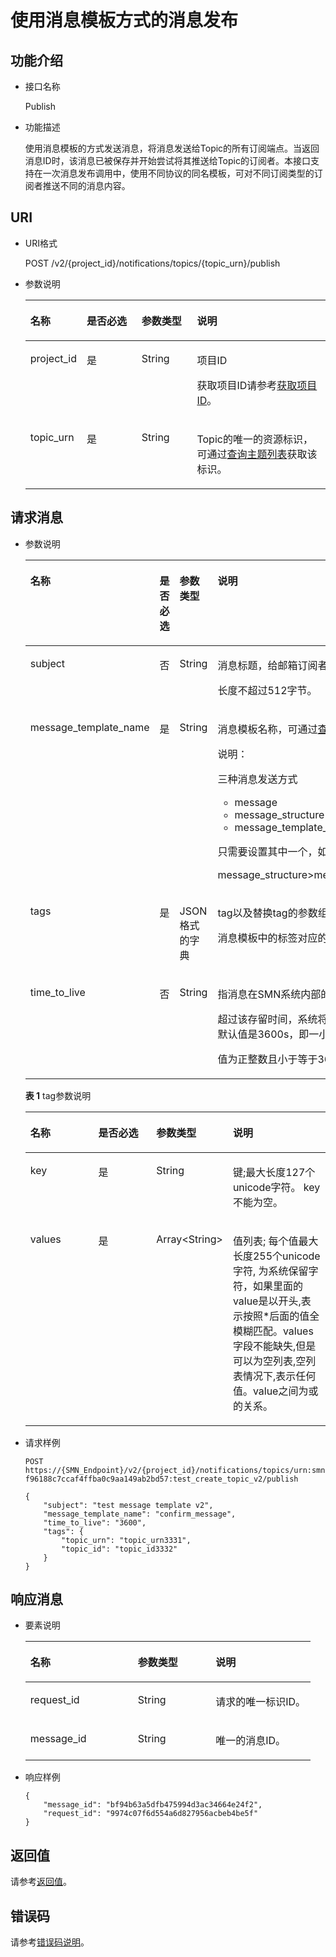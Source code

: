 # 使用消息模板方式的消息发布<a name="smn_api_54003"></a>

## 功能介绍<a name="section52611782195031"></a>

-   接口名称

    Publish


-   功能描述

    使用消息模板的方式发送消息，将消息发送给Topic的所有订阅端点。当返回消息ID时，该消息已被保存并开始尝试将其推送给Topic的订阅者。本接口支持在一次消息发布调用中，使用不同协议的同名模板，可对不同订阅类型的订阅者推送不同的消息内容。


## URI<a name="section34827906195031"></a>

-   URI格式

    POST /v2/\{project\_id\}/notifications/topics/\{topic\_urn\}/publish


-   参数说明

    <a name="table19750057195031"></a>
    <table><thead align="left"><tr id="row6202146195031"><th class="cellrowborder" valign="top" width="17.441744174417444%" id="mcps1.1.5.1.1"><p id="p32611809195031"><a name="p32611809195031"></a><a name="p32611809195031"></a>名称</p>
    </th>
    <th class="cellrowborder" valign="top" width="18.6018601860186%" id="mcps1.1.5.1.2"><p id="p24310897195031"><a name="p24310897195031"></a><a name="p24310897195031"></a>是否必选</p>
    </th>
    <th class="cellrowborder" valign="top" width="18.6018601860186%" id="mcps1.1.5.1.3"><p id="p23025658195031"><a name="p23025658195031"></a><a name="p23025658195031"></a>参数类型</p>
    </th>
    <th class="cellrowborder" valign="top" width="45.35453545354536%" id="mcps1.1.5.1.4"><p id="p53138979195031"><a name="p53138979195031"></a><a name="p53138979195031"></a>说明</p>
    </th>
    </tr>
    </thead>
    <tbody><tr id="row14292854195031"><td class="cellrowborder" valign="top" width="17.441744174417444%" headers="mcps1.1.5.1.1 "><p id="p16870512195031"><a name="p16870512195031"></a><a name="p16870512195031"></a>project_id</p>
    </td>
    <td class="cellrowborder" valign="top" width="18.6018601860186%" headers="mcps1.1.5.1.2 "><p id="p24334251195031"><a name="p24334251195031"></a><a name="p24334251195031"></a>是</p>
    </td>
    <td class="cellrowborder" valign="top" width="18.6018601860186%" headers="mcps1.1.5.1.3 "><p id="p24917327195031"><a name="p24917327195031"></a><a name="p24917327195031"></a>String</p>
    </td>
    <td class="cellrowborder" valign="top" width="45.35453545354536%" headers="mcps1.1.5.1.4 "><p id="p44538588155357"><a name="p44538588155357"></a><a name="p44538588155357"></a>项目ID</p>
    <p id="p5037570195031"><a name="p5037570195031"></a><a name="p5037570195031"></a>获取项目ID请参考<a href="获取项目ID.md">获取项目ID</a>。</p>
    </td>
    </tr>
    <tr id="row48510570195031"><td class="cellrowborder" valign="top" width="17.441744174417444%" headers="mcps1.1.5.1.1 "><p id="p37042078195031"><a name="p37042078195031"></a><a name="p37042078195031"></a>topic_urn</p>
    </td>
    <td class="cellrowborder" valign="top" width="18.6018601860186%" headers="mcps1.1.5.1.2 "><p id="p47618335195031"><a name="p47618335195031"></a><a name="p47618335195031"></a>是</p>
    </td>
    <td class="cellrowborder" valign="top" width="18.6018601860186%" headers="mcps1.1.5.1.3 "><p id="p31879892195031"><a name="p31879892195031"></a><a name="p31879892195031"></a>String</p>
    </td>
    <td class="cellrowborder" valign="top" width="45.35453545354536%" headers="mcps1.1.5.1.4 "><p id="p32134437195031"><a name="p32134437195031"></a><a name="p32134437195031"></a>Topic的唯一的资源标识，可通过<a href="查询主题列表.md">查询主题列表</a>获取该标识。</p>
    </td>
    </tr>
    </tbody>
    </table>


## 请求消息<a name="section45105086195031"></a>

-   参数说明

    <a name="table51492393195031"></a>
    <table><thead align="left"><tr id="row30761845195031"><th class="cellrowborder" valign="top" width="23.627637236276374%" id="mcps1.1.5.1.1"><p id="p8681487195031"><a name="p8681487195031"></a><a name="p8681487195031"></a>名称</p>
    </th>
    <th class="cellrowborder" valign="top" width="20.65793420657934%" id="mcps1.1.5.1.2"><p id="p32111829195031"><a name="p32111829195031"></a><a name="p32111829195031"></a>是否必选</p>
    </th>
    <th class="cellrowborder" valign="top" width="21.42785721427857%" id="mcps1.1.5.1.3"><p id="p50921393195031"><a name="p50921393195031"></a><a name="p50921393195031"></a>参数类型</p>
    </th>
    <th class="cellrowborder" valign="top" width="34.28657134286571%" id="mcps1.1.5.1.4"><p id="p30992136195031"><a name="p30992136195031"></a><a name="p30992136195031"></a>说明</p>
    </th>
    </tr>
    </thead>
    <tbody><tr id="row66660173195031"><td class="cellrowborder" valign="top" width="23.627637236276374%" headers="mcps1.1.5.1.1 "><p id="p30764938195031"><a name="p30764938195031"></a><a name="p30764938195031"></a>subject</p>
    </td>
    <td class="cellrowborder" valign="top" width="20.65793420657934%" headers="mcps1.1.5.1.2 "><p id="p8932068195031"><a name="p8932068195031"></a><a name="p8932068195031"></a>否</p>
    </td>
    <td class="cellrowborder" valign="top" width="21.42785721427857%" headers="mcps1.1.5.1.3 "><p id="p52408898195031"><a name="p52408898195031"></a><a name="p52408898195031"></a>String</p>
    </td>
    <td class="cellrowborder" valign="top" width="34.28657134286571%" headers="mcps1.1.5.1.4 "><p id="p17262349195031"><a name="p17262349195031"></a><a name="p17262349195031"></a>消息标题，给邮箱订阅者发送邮件时作为邮件主题。</p>
    <p id="p56073004195031"><a name="p56073004195031"></a><a name="p56073004195031"></a>长度不超过512字节。</p>
    </td>
    </tr>
    <tr id="row34894991195031"><td class="cellrowborder" valign="top" width="23.627637236276374%" headers="mcps1.1.5.1.1 "><p id="p7921992195031"><a name="p7921992195031"></a><a name="p7921992195031"></a>message_template_name</p>
    </td>
    <td class="cellrowborder" valign="top" width="20.65793420657934%" headers="mcps1.1.5.1.2 "><p id="p37701577195031"><a name="p37701577195031"></a><a name="p37701577195031"></a>是</p>
    </td>
    <td class="cellrowborder" valign="top" width="21.42785721427857%" headers="mcps1.1.5.1.3 "><p id="p33928891195031"><a name="p33928891195031"></a><a name="p33928891195031"></a>String</p>
    </td>
    <td class="cellrowborder" valign="top" width="34.28657134286571%" headers="mcps1.1.5.1.4 "><p id="p63885637195031"><a name="p63885637195031"></a><a name="p63885637195031"></a>消息模板名称，可通过<a href="查询消息模板列表.md">查询消息模板列表</a>获取名称。</p>
    <div class="note" id="note72738487427"><a name="note72738487427"></a><a name="note72738487427"></a><span class="notetitle"> 说明： </span><div class="notebody"><p id="p27477201192714"><a name="p27477201192714"></a><a name="p27477201192714"></a>三种消息发送方式</p>
    <a name="ul13774005193124"></a><a name="ul13774005193124"></a><ul id="ul13774005193124"><li>message</li><li>message_structure</li><li>message_template_name</li></ul>
    <p id="p4935176193233"><a name="p4935176193233"></a><a name="p4935176193233"></a>只需要设置其中一个，如果同时设置，生效的优先级为</p>
    <p id="p24212931193236"><a name="p24212931193236"></a><a name="p24212931193236"></a>message_structure&gt;message_template_name&gt;message</p>
    </div></div>
    </td>
    </tr>
    <tr id="row66187157195031"><td class="cellrowborder" valign="top" width="23.627637236276374%" headers="mcps1.1.5.1.1 "><p id="p59559524195031"><a name="p59559524195031"></a><a name="p59559524195031"></a>tags</p>
    </td>
    <td class="cellrowborder" valign="top" width="20.65793420657934%" headers="mcps1.1.5.1.2 "><p id="p59592135195031"><a name="p59592135195031"></a><a name="p59592135195031"></a>是</p>
    </td>
    <td class="cellrowborder" valign="top" width="21.42785721427857%" headers="mcps1.1.5.1.3 "><p id="p62233639195031"><a name="p62233639195031"></a><a name="p62233639195031"></a>JSON格式的字典</p>
    </td>
    <td class="cellrowborder" valign="top" width="34.28657134286571%" headers="mcps1.1.5.1.4 "><p id="p7759979195031"><a name="p7759979195031"></a><a name="p7759979195031"></a>tag以及替换tag的参数组成的字典。</p>
    <p id="p755417206436"><a name="p755417206436"></a><a name="p755417206436"></a>消息模板中的标签对应的值。</p>
    </td>
    </tr>
    <tr id="row78834110147"><td class="cellrowborder" valign="top" width="23.627637236276374%" headers="mcps1.1.5.1.1 "><p id="p23681125515"><a name="p23681125515"></a><a name="p23681125515"></a>time_to_live</p>
    </td>
    <td class="cellrowborder" valign="top" width="20.65793420657934%" headers="mcps1.1.5.1.2 "><p id="p23681626518"><a name="p23681626518"></a><a name="p23681626518"></a>否</p>
    </td>
    <td class="cellrowborder" valign="top" width="21.42785721427857%" headers="mcps1.1.5.1.3 "><p id="p18075392520"><a name="p18075392520"></a><a name="p18075392520"></a>String</p>
    </td>
    <td class="cellrowborder" valign="top" width="34.28657134286571%" headers="mcps1.1.5.1.4 "><p id="p69472513516"><a name="p69472513516"></a><a name="p69472513516"></a>指消息在SMN系统内部的最长存留时间。</p>
    <p id="p66191571978"><a name="p66191571978"></a><a name="p66191571978"></a>超过该存留时间，系统将不再发送该消息。单位是s，变量默认值是3600s，即一小时。</p>
    <p id="p163851021156"><a name="p163851021156"></a><a name="p163851021156"></a>值为正整数且小于等于3600*24*7。</p>
    </td>
    </tr>
    </tbody>
    </table>

    **表 1**  tag参数说明

    <a name="table1172893895617"></a>
    <table><thead align="left"><tr id="row67291738145620"><th class="cellrowborder" valign="top" width="23.627637236276374%" id="mcps1.2.5.1.1"><p id="p1272923817561"><a name="p1272923817561"></a><a name="p1272923817561"></a>名称</p>
    </th>
    <th class="cellrowborder" valign="top" width="20.65793420657934%" id="mcps1.2.5.1.2"><p id="p3729123865612"><a name="p3729123865612"></a><a name="p3729123865612"></a>是否必选</p>
    </th>
    <th class="cellrowborder" valign="top" width="21.42785721427857%" id="mcps1.2.5.1.3"><p id="p1072973895611"><a name="p1072973895611"></a><a name="p1072973895611"></a>参数类型</p>
    </th>
    <th class="cellrowborder" valign="top" width="34.28657134286571%" id="mcps1.2.5.1.4"><p id="p472983819563"><a name="p472983819563"></a><a name="p472983819563"></a>说明</p>
    </th>
    </tr>
    </thead>
    <tbody><tr id="row11729133865619"><td class="cellrowborder" valign="top" width="23.627637236276374%" headers="mcps1.2.5.1.1 "><p id="p1452731215816"><a name="p1452731215816"></a><a name="p1452731215816"></a>key</p>
    </td>
    <td class="cellrowborder" valign="top" width="20.65793420657934%" headers="mcps1.2.5.1.2 "><p id="p3527141215816"><a name="p3527141215816"></a><a name="p3527141215816"></a>是</p>
    </td>
    <td class="cellrowborder" valign="top" width="21.42785721427857%" headers="mcps1.2.5.1.3 "><p id="p846912275820"><a name="p846912275820"></a><a name="p846912275820"></a>String</p>
    </td>
    <td class="cellrowborder" valign="top" width="34.28657134286571%" headers="mcps1.2.5.1.4 "><p id="p552719125586"><a name="p552719125586"></a><a name="p552719125586"></a>键;最大长度127个unicode字符。 key不能为空。</p>
    </td>
    </tr>
    <tr id="row177291738175620"><td class="cellrowborder" valign="top" width="23.627637236276374%" headers="mcps1.2.5.1.1 "><p id="p1952771275810"><a name="p1952771275810"></a><a name="p1952771275810"></a>values</p>
    </td>
    <td class="cellrowborder" valign="top" width="20.65793420657934%" headers="mcps1.2.5.1.2 "><p id="p3528181265811"><a name="p3528181265811"></a><a name="p3528181265811"></a>是</p>
    </td>
    <td class="cellrowborder" valign="top" width="21.42785721427857%" headers="mcps1.2.5.1.3 "><p id="p747082285813"><a name="p747082285813"></a><a name="p747082285813"></a>Array&lt;String&gt;</p>
    </td>
    <td class="cellrowborder" valign="top" width="34.28657134286571%" headers="mcps1.2.5.1.4 "><p id="p18528101211588"><a name="p18528101211588"></a><a name="p18528101211588"></a>值列表; 每个值最大长度255个unicode字符, 为系统保留字符，如果里面的value是以开头,表示按照*后面的值全模糊匹配。values字段不能缺失,但是可以为空列表,空列表情况下,表示任何值。value之间为或的关系。</p>
    </td>
    </tr>
    </tbody>
    </table>

-   请求样例

    ```
    POST https://{SMN_Endpoint}/v2/{project_id}/notifications/topics/urn:smn:regionId: f96188c7ccaf4ffba0c9aa149ab2bd57:test_create_topic_v2/publish
    ```

    ```
    {
        "subject": "test message template v2",
        "message_template_name": "confirm_message",
        "time_to_live": "3600",
        "tags": {
            "topic_urn": "topic_urn3331",
            "topic_id": "topic_id3332"
        }
    }
    ```


## 响应消息<a name="section12227696195031"></a>

-   要素说明

    <a name="table30822526195031"></a>
    <table><thead align="left"><tr id="row47162257195031"><th class="cellrowborder" valign="top" width="37.70622937706229%" id="mcps1.1.4.1.1"><p id="p62046506195031"><a name="p62046506195031"></a><a name="p62046506195031"></a>名称</p>
    </th>
    <th class="cellrowborder" valign="top" width="27.257274272572747%" id="mcps1.1.4.1.2"><p id="p59711095195031"><a name="p59711095195031"></a><a name="p59711095195031"></a>参数类型</p>
    </th>
    <th class="cellrowborder" valign="top" width="35.03649635036496%" id="mcps1.1.4.1.3"><p id="p4760545195031"><a name="p4760545195031"></a><a name="p4760545195031"></a>说明</p>
    </th>
    </tr>
    </thead>
    <tbody><tr id="row28316458195031"><td class="cellrowborder" valign="top" width="37.70622937706229%" headers="mcps1.1.4.1.1 "><p id="p11931737195031"><a name="p11931737195031"></a><a name="p11931737195031"></a>request_id</p>
    </td>
    <td class="cellrowborder" valign="top" width="27.257274272572747%" headers="mcps1.1.4.1.2 "><p id="p26946629195031"><a name="p26946629195031"></a><a name="p26946629195031"></a>String</p>
    </td>
    <td class="cellrowborder" valign="top" width="35.03649635036496%" headers="mcps1.1.4.1.3 "><p id="p35193301195031"><a name="p35193301195031"></a><a name="p35193301195031"></a>请求的唯一标识ID。</p>
    </td>
    </tr>
    <tr id="row20330496195031"><td class="cellrowborder" valign="top" width="37.70622937706229%" headers="mcps1.1.4.1.1 "><p id="p36157466195031"><a name="p36157466195031"></a><a name="p36157466195031"></a>message_id</p>
    </td>
    <td class="cellrowborder" valign="top" width="27.257274272572747%" headers="mcps1.1.4.1.2 "><p id="p43073653195031"><a name="p43073653195031"></a><a name="p43073653195031"></a>String</p>
    </td>
    <td class="cellrowborder" valign="top" width="35.03649635036496%" headers="mcps1.1.4.1.3 "><p id="p66413881195031"><a name="p66413881195031"></a><a name="p66413881195031"></a>唯一的消息ID。</p>
    </td>
    </tr>
    </tbody>
    </table>

-   响应样例

    ```
    {
        "message_id": "bf94b63a5dfb475994d3ac34664e24f2",
        "request_id": "9974c07f6d554a6d827956acbeb4be5f"
    }
    ```


## 返回值<a name="section340897195031"></a>

请参考[返回值](返回值.md)。

## 错误码<a name="section73211020122511"></a>

请参考[错误码说明](错误码说明.md)。

